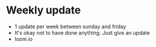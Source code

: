 # Weekly update
- 1 update per week between sunday and friday
- It's okay not to have done anything. Just give an update
- loom.io
<!--stackedit_data:
eyJoaXN0b3J5IjpbNjIxMTkzOTIwXX0=
-->
